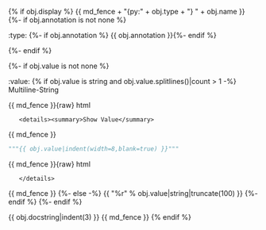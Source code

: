 {% if obj.display %}
{{ md_fence + "{py:" + obj.type + "} " + obj.name }}
   {%- if obj.annotation is not none %}

   :type: {%- if obj.annotation %} {{ obj.annotation }}{%- endif %}

   {%- endif %}

   {%- if obj.value is not none %}

   :value: {% if obj.value is string and obj.value.splitlines()|count > 1 -%}
                Multiline-String

   {{ md_fence }}{raw} html

       <details><summary>Show Value</summary>
   {{ md_fence }}

   ```python
   """{{ obj.value|indent(width=8,blank=true) }}"""
   ```

   {{ md_fence }}{raw} html

       </details>
   {{ md_fence }}
           {%- else -%}
             {{ "%r" % obj.value|string|truncate(100) }}
           {%- endif %}
   {%- endif %}


   {{ obj.docstring|indent(3) }}
{{ md_fence }}
{% endif %}
